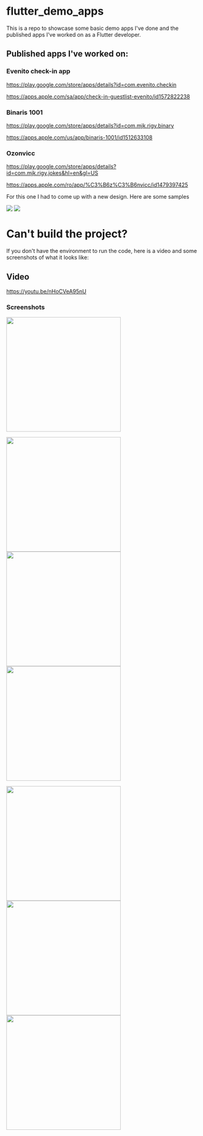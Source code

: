 # flutter_demo_apps

This is a repo to showcase some basic demo apps I've done and the published apps I've worked on as a Flutter developer.

## Published apps I've worked on:
### Evenito check-in app
https://play.google.com/store/apps/details?id=com.evenito.checkin

https://apps.apple.com/sa/app/check-in-guestlist-evenito/id1572822238

### Binaris 1001
https://play.google.com/store/apps/details?id=com.mjk.rigy.binary

https://apps.apple.com/us/app/binaris-1001/id1512633108

### Ozonvicc
https://play.google.com/store/apps/details?id=com.mjk.rigy.jokes&hl=en&gl=US

https://apps.apple.com/ro/app/%C3%B6z%C3%B6nvicc/id1479397425

For this one I had to come up with a new design. Here are some samples

<img src="https://user-images.githubusercontent.com/56998879/224573471-890a2e55-16d6-40d7-84b3-fc4aa48005dd.jpg">
<img src="https://user-images.githubusercontent.com/56998879/224573472-eb964326-6f48-499e-b4f9-424ba5461c00.jpg">


# Can't build the project?
If you don't have the environment to run the code, here is a video and some screenshots of what it looks like:

## Video
https://youtu.be/nHoCVeA95nU


### Screenshots
<img src="https://user-images.githubusercontent.com/56998879/224572026-f9db761b-0e2f-4374-aa02-6b4bc5e88092.jpg" width="300">


<img src="https://user-images.githubusercontent.com/56998879/224572027-a025e0be-2b25-4cf8-84c9-30ff04ae3779.jpg" width="300"><img src="https://user-images.githubusercontent.com/56998879/224572028-5e46e511-9d5c-40c5-988d-652d9c333a2e.jpg" width="300"><img src="https://user-images.githubusercontent.com/56998879/224572029-063c9e95-0892-4b3d-97ea-c64fd9fb751e.jpg" width="300">


<img src="https://user-images.githubusercontent.com/56998879/224572031-f5856246-3615-4d83-8e27-641b4f195fe3.jpg" width="300"><img src="https://user-images.githubusercontent.com/56998879/224574204-07051ac3-f7eb-4b21-b964-ee7df7ca0f2b.jpg" width="300"><img src="https://user-images.githubusercontent.com/56998879/224572032-3aa3dad0-99ab-4ad4-bef1-351bfbb687a2.jpg" width="300">
